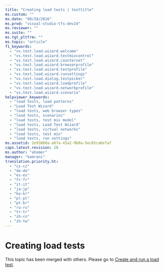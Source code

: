 ```yaml
---
title: "Creating load tests | testtitle"
ms.custom: ""
ms.date: "09/28/2016"
ms.prod: "visual-studio-tfs-dev14"
ms.reviewer: ""
ms.suite: ""
ms.tgt_pltfrm: ""
ms.topic: "article"
f1_keywords: 
  - "vs.test.load.wizard.welcome"
  - "vs.test.load.wizard.testmixcontrol"
  - "vs.test.load.wizard.counterset"
  - "vs.test.load.wizard.browserprofile"
  - "vs.test.load.wizard.testprofile"
  - "vs.test.load.wizard.runsettings"
  - "vs.test.load.dialog.testpicker"
  - "vs.test.load.wizard.loadprofile"
  - "vs.test.load.wizard.networkprofile"
  - "vs.test.load.wizard.scenario"
helpviewer_keywords: 
  - "load tests, load patterns"
  - "Load Test Wizard"
  - "load tests, web browser types"
  - "load tests, scenarios"
  - "load tests, test mix model"
  - "load tests, Load Test Wizard"
  - "load tests, virtual networks"
  - "load tests, test mix"
  - "load tests, run settings"
ms.assetid: 2e93860a-a67a-43a2-9b0a-5ec65ca6e7a7
caps.latest.revision: 28
ms.author: "ahomer"
manager: "kamrani"
translation.priority.ht: 
  - "cs-cz"
  - "de-de"
  - "es-es"
  - "fr-fr"
  - "it-it"
  - "ja-jp"
  - "ko-kr"
  - "pl-pl"
  - "pt-br"
  - "ru-ru"
  - "tr-tr"
  - "zh-cn"
  - "zh-tw"
---
```

# Creating load tests
This topic has been merged with others. Please go to [Create and run a load test](http://msdn.microsoft.com/en-us/7041cbcf-9ab1-4579-98ff-8f296aeaded4).